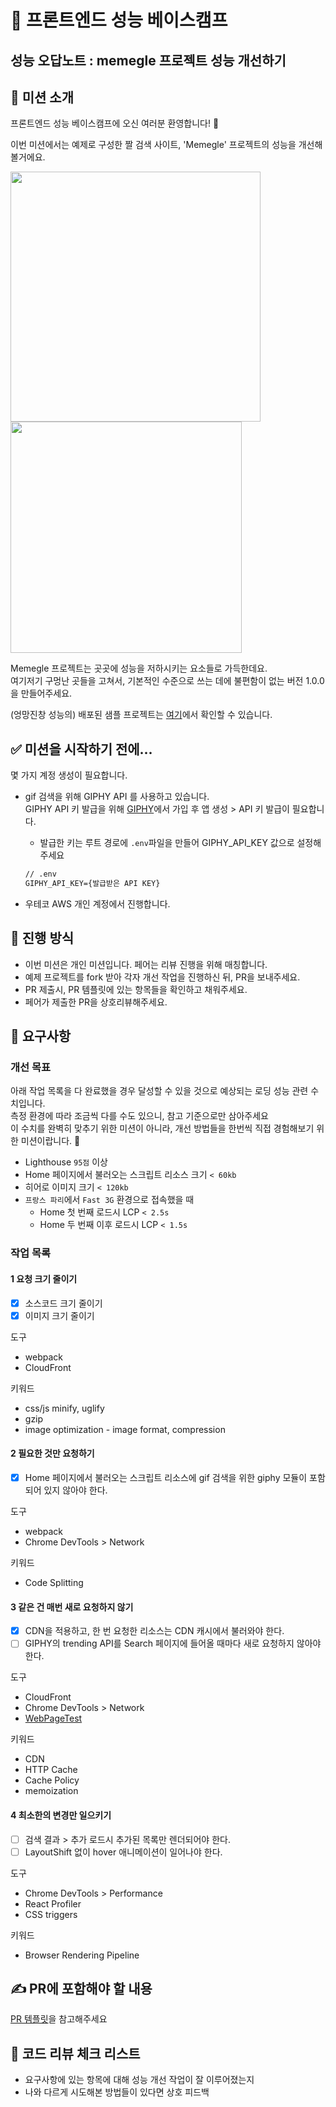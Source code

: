 # 🚀 프론트엔드 성능 베이스캠프
## 성능 오답노트 : memegle 프로젝트 성능 개선하기

## 📕 미션 소개

프론트엔드 성능 베이스캠프에 오신 여러분 환영합니다! 🤗

이번 미션에서는 예제로 구성한 짤 검색 사이트, 'Memegle' 프로젝트의 성능을 개선해볼거에요.     
    
<img width=400 src="https://user-images.githubusercontent.com/81607552/129674696-2fe7251b-90fe-4dec-8bc5-5d47bcc9159c.png"> <img width=370 src="https://user-images.githubusercontent.com/81607552/129674723-03d93732-1aba-42ca-a7cf-d2abe1005847.png">
    
Memegle 프로젝트는 곳곳에 성능을 저하시키는 요소들로 가득한데요.     
여기저기 구멍난 곳들을 고쳐서, 기본적인 수준으로 쓰는 데에 불편함이 없는 버전 1.0.0을 만들어주세요. 

(엉망진창 성능의) 배포된 샘플 프로젝트는 [여기](http://frontend-performance-basecamp.s3-website.ap-northeast-2.amazonaws.com)에서 확인할 수 있습니다.

## ✅ 미션을 시작하기 전에...

몇 가지 계정 생성이 필요합니다.

- gif 검색을 위해 GIPHY API 를 사용하고 있습니다.    
  GIPHY API 키 발급을 위해 [GIPHY](https://developers.giphy.com/)에서 가입 후 앱 생성 > API 키 발급이 필요합니다.
    - 발급한 키는 루트 경로에 `.env`파일을 만들어 GIPHY_API_KEY 값으로 설정해주세요

    ```xml
    // .env
    GIPHY_API_KEY={발급받은 API KEY}
    ```

- 우테코 AWS 개인 계정에서 진행합니다. 


## 📅 **진행 방식**

- 이번 미션은 개인 미션입니다. 페어는 리뷰 진행을 위해 매칭합니다.
- 예제 프로젝트를 fork 받아 각자 개선 작업을 진행하신 뒤, PR을 보내주세요.
- PR 제출시, PR 템플릿에 있는 항목들을 확인하고 채워주세요.
- 페어가 제출한 PR을 상호리뷰해주세요.

## **🎯 요구사항**

### 개선 목표

아래 작업 목록을 다 완료했을 경우 달성할 수 있을 것으로 예상되는 로딩 성능 관련 수치입니다.     
측정 환경에 따라 조금씩 다를 수도 있으니, 참고 기준으로만 삼아주세요     
이 수치를 완벽히 맞추기 위한 미션이 아니라, 개선 방법들을 한번씩 직접 경험해보기 위한 미션이랍니다. 🙂

- Lighthouse `95점` 이상
- Home 페이지에서 불러오는 스크립트 리소스 크기 `< 60kb`
- 히어로 이미지 크기 `< 120kb`
- `프랑스 파리`에서 `Fast 3G` 환경으로 접속했을 때
    - Home 첫 번째 로드시 LCP `< 2.5s`
    - Home 두 번째 이후 로드시 LCP `< 1.5s`

### 작업 목록

#### 1 요청 크기 줄이기
- [x]  소스코드 크기 줄이기
- [x]  이미지 크기 줄이기

도구
- webpack
- CloudFront

키워드
- css/js minify, uglify
- gzip
- image optimization - image format, compression
    
    
#### 2 필요한 것만 요청하기
- [x]  Home 페이지에서 불러오는 스크립트 리소스에 gif 검색을 위한 giphy 모듈이 포함되어 있지 않아야 한다.

도구
- webpack
- Chrome DevTools > Network

키워드
- Code Splitting
    
    
#### 3 같은 건 매번 새로 요청하지 않기
- [x]  CDN을 적용하고, 한 번 요청한 리소스는 CDN 캐시에서 불러와야 한다.
- [ ]  GIPHY의 trending API를 Search 페이지에 들어올 때마다 새로 요청하지 않아야 한다.

도구
- CloudFront
- Chrome DevTools > Network
- [WebPageTest](https://www.webpagetest.org/)

키워드
- CDN
- HTTP Cache
- Cache Policy
- memoization
    
    
#### 4 최소한의 변경만 일으키기
- [ ]  검색 결과 > 추가 로드시 추가된 목록만 렌더되어야 한다.
- [ ]  LayoutShift 없이 hover 애니메이션이 일어나야 한다.

도구
- Chrome DevTools > Performance
- React Profiler
- CSS triggers

키워드
- Browser Rendering Pipeline
    
    
## ✍️ PR에 포함해야 할 내용

[PR 템플릿](https://github.com/woowacourse/frontend-performance-basecamp/blob/main/.github/pull_request_template.md)을 참고해주세요


## 👀 코드 리뷰 체크 리스트

- 요구사항에 있는 항목에 대해 성능 개선 작업이 잘 이루어졌는지
- 나와 다르게 시도해본 방법들이 있다면 상호 피드백
